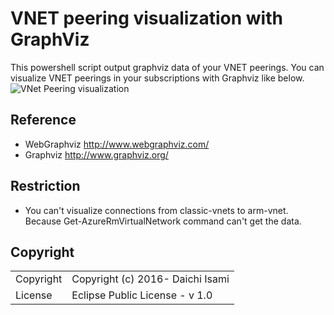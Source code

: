 # VNET peering visualization with GraphViz
This powershell script output graphviz data of your VNET peerings. You can visualize VNET peerings in your subscriptions with Graphviz like below.
![VNet Peering visualization](https://raw.githubusercontent.com/normalian/Azure-VNET-Peering-Visualization/master/VNetPeerVisualize.png "VNet Peering visualization")

## Reference
- WebGraphviz http://www.webgraphviz.com/
- Graphviz http://www.graphviz.org/

## Restriction
- You can't visualize connections from classic-vnets to arm-vnet. Because Get-AzureRmVirtualNetwork command can't get the data.

## Copyright
<table>
  <tr>
    <td>Copyright</td><td>Copyright (c) 2016- Daichi Isami</td>
  </tr>
  <tr>
    <td>License</td><td>Eclipse Public License - v 1.0</td>
  </tr>
</table>
